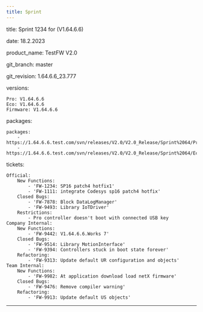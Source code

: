 ```yaml
---
title: Sprint
---
```

title: Sprint 1234 for (V1.64.6.6)


date: 18.2.2023


product_name: TestFW V2.0


git_branch: master


git_revision: 1.64.6.6_23.777


versions:

    Pro: V1.64.6.6
    Eco: V1.64.6.6
    Firmware: V1.64.6.6

packages:

    packages:
        - https://1.64.6.6.test.com/svn/releases/V2.0/V2.0_Release/Sprint%2064/Pro_1.64.6.6_23.777.seco
        - https://1.64.6.6.test.com/svn/releases/V2.0/V2.0_Release/Sprint%2064/Eco_1.64.6.6_23.777.seco

tickets:

    Official:
        New Functions:
            - 'FW-1234: SP16 patch4 hotfix1'
            - 'FW-1111: integrate Codesys sp16 patch4 hotfix'
        Closed Bugs:
            - 'FW-7878: Block DataLogManager'
            - 'FW-9493: Library IoTDriver'
        Restrictions:
            - Pro controller doesn't boot with connected USB key
    Company Internal:
        New Functions:
            - 'FW-9442: V1.64.6.6.Works 7'
        Closed Bugs:
            - 'FW-9514: Library MotionInterface'
            - 'FW-9394: Controllers stuck in boot state forever'
        Refactoring:
            - 'FW-9313: Update default UR configuration and objects'
    Team Internal:
        New Functions:
            - 'FW-9982: At application download load netX firmware'
        Closed Bugs:
            - 'FW-9476: Remove compiler warning'
        Refactoring:
            - 'FW-9913: Update default US objects'

---